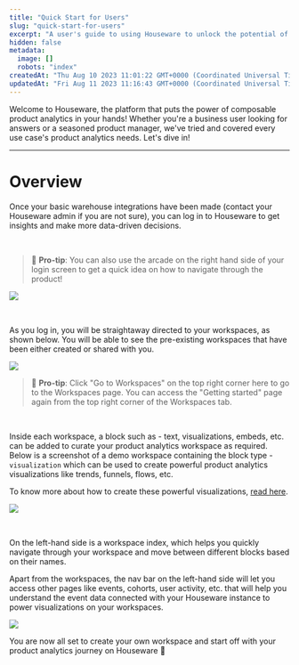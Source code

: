 ```yaml
---
title: "Quick Start for Users"
slug: "quick-start-for-users"
excerpt: "A user's guide to using Houseware to unlock the potential of product analytics."
hidden: false
metadata: 
  image: []
  robots: "index"
createdAt: "Thu Aug 10 2023 11:01:22 GMT+0000 (Coordinated Universal Time)"
updatedAt: "Fri Aug 11 2023 11:16:43 GMT+0000 (Coordinated Universal Time)"
---
```

Welcome to Houseware, the platform that puts the power of composable product analytics in your hands! Whether you're a business user looking for answers or a seasoned product manager, we've tried and covered every use case's product analytics needs. Let's dive in! 

***

# Overview

Once your basic warehouse integrations have been made (contact your Houseware admin if you are not sure), you can log in to Houseware to get insights and make more data-driven decisions.

</br>

> 🌟 **Pro-tip**: You can also use the arcade on the right hand side of your login screen to get a quick idea on how to navigate through the product!

![](https://files.readme.io/1a00f93-Screenshot_2023-08-11_at_4.11.41_PM.png)


</br>

As you log in, you will be straightaway directed to your workspaces, as shown below. You will be able to see the pre-existing workspaces that have been either created or shared with you.

![](https://files.readme.io/9d52e2f-image_16.png)


> 🌟 **Pro-tip**: Click "Go to Workspaces" on the top right corner here to go to the Workspaces page. You can access the "Getting started" page again from the top right corner of the Workspaces tab.

</br>

Inside each workspace, a block such as - text, visualizations, embeds, etc. can be added to curate your product analytics workspace as required. Below is a screenshot of a demo workspace containing the block type - `visualization` which can be used to create powerful product analytics visualizations like trends, funnels, flows, etc.

To know more about how to create these powerful visualizations, [read here](https://ayerajath.github.io/houseware-docs-export/docs/analysis).

![](https://files.readme.io/b4323d3-Screenshot_2023-08-11_at_4.27.38_PM.png)


</br>

On the left-hand side is a workspace index, which helps you quickly navigate through your workspace and move between different blocks based on their names.

Apart from the workspaces, the nav bar on the left-hand side will let you access other pages like events, cohorts, user activity, etc. that will help you understand the event data connected with your Houseware instance to power visualizations on your workspaces. 

![](https://files.readme.io/1995ab2-Screenshot_2023-08-11_at_4.45.29_PM.png)


You are now all set to create your own workspace and start off with your product analytics journey on Houseware :tada:
